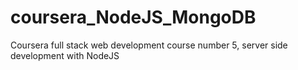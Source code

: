 # coursera_NodeJS_MongoDB
Coursera full stack web development course number 5, server side development with NodeJS
